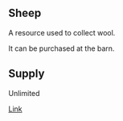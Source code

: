 ## Sheep

A resource used to collect wool.

It can be purchased at the barn.

## Supply

Unlimited

[Link](https://docs.sunflower-land.com/player-guides/raising-animals)

